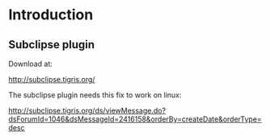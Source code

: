 # Introduction #

## Subclipse plugin ##

Download at:

http://subclipse.tigris.org/

The subclipse plugin needs this fix to work on linux:

http://subclipse.tigris.org/ds/viewMessage.do?dsForumId=1046&dsMessageId=2416158&orderBy=createDate&orderType=desc